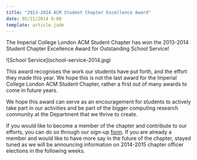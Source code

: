 ```yaml
---
title: "2013-2014 ACM Student Chapter Excellence Award"
date: 05/21/2014 9:00
template: article.jade
---
```

The Imperial College London ACM Student Chapter has won the 2013-2014
Student Chapter Excellence Award for Outstanding School Service!

<p class='text-center'>
![School Service](school-service-2014.jpg)
</p>

<span class="more"></span>

This award recognises the work our students have put forth, and the
effort they made this year. We hope this is not the last award for the
Imperial College London ACM Student Chapter, rather a first out of many
awards to come in future years.

We hope this award can serve as an encouragement for students to
actively take part in our activities and be part of the bigger computing
research community at the Department that we thrive to create.

If you would like to become a member of the chapter and contribute to
our efforts, you can do so through our sign-up
[form](http://acm.doc.ic.ac.uk/). If you are already a member and would
like to have more say in the future of the chapter, stayed tuned as we
will be announcing information on 2014-2015 chapter officer elections
in the following weeks.
